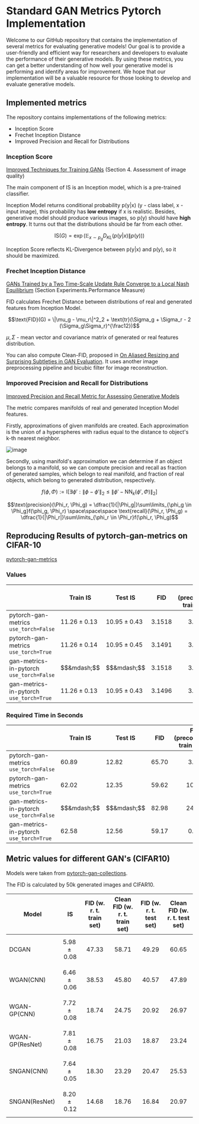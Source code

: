 # Standard GAN Metrics Pytorch Implementation

Welcome to our GitHub repository that contains the implementation of several metrics for evaluating generative models! Our goal is to provide a user-friendly and efficient way for researchers and developers to evaluate the performance of their generative models. By using these metrics, you can get a better understanding of how well your generative model is performing and identify areas for improvement. We hope that our implementation will be a valuable resource for those looking to develop and evaluate generative models.

## Implemented metrics

The repository contains implementations of the following metrics:

- Inception Score
- Frechet Inception Distance
- Improved Precision and Recall for Distributions

### Inception Score

[Improved Techniques for Training GANs](https://arxiv.org/pdf/1606.03498.pdf) (Section 4. Assessment of image quality)

The main component of IS is an Inception model, which is a pre-trained classifier. 

Inception Model returns conditional probability p(y|x) (y - class label, x - input image), this probability has **low entropy** if x is realistic. 
Besides, generative model should produce various images, so p(y) should have **high entropy**. It turns out that the distributions should be far from each other.

$$\text{IS}(G) = \exp(\mathbb{E}_{x\sim p_g}D_{KL}(p(y|x)\|p(y)))$$

Inception Score reflects KL-Divergence between p(y|x) and p(y), so it should be maximized.

### Frechet Inception Distance

[GANs Trained by a Two Time-Scale Update Rule Converge to a Local Nash Equilibrium](https://arxiv.org/pdf/1706.08500.pdf) (Section Experiments.Performance Measure)

FID calculates Frechet Distance between distributions of real and generated features from Inception Model. 

$$\text{FID}(G) = \|\mu_g - \mu_r\|^2_2 + \text{tr}(\Sigma_g + \Sigma_r - 2 (\Sigma_g\Sigma_r)^{\frac12})$$

$\mu, \Sigma$ - mean vector and covariance matrix of generated or real features distribution.

You can also compute Clean-FID, proposed in [On Aliased Resizing and Surprising Subtleties in GAN Evaluation](https://arxiv.org/pdf/2104.11222.pdf). It uses another image preprocessing pipeline and bicubic filter for image reconstruction.

### Imporoved Precision and Recall for Distributions

[Improved Precision and Recall Metric for Assessing Generative Models](https://arxiv.org/pdf/1904.06991.pdf)

The metric compares manifolds of real and generated Inception Model features.

Firstly, approximations of given manifolds are created. Each approximation is the union of a hyperspheres with radius equal to the distance to object's k-th nearest neighbor.

![image](https://user-images.githubusercontent.com/75453192/231453057-9eef5c85-de12-42e6-b266-32005db634e8.png)

Secondly, using manifold's approximation we can determine if an object belongs to a manifold, so we can compute precision and recall as fraction of generated samples, which belogn to real manifold, and fraction of real objects, which belong to generated distribution, respectively.

$$f(\phi, \Phi) := \text{I}[\exists \phi{'}: \|\phi - \phi{'}\|_2 \leq \|\phi{'} - \text{NN}_k(\phi{'}, \Phi)\|_2]$$

$$\text{precision}(\Phi_r, \Phi_g) = \dfrac{1}{|\Phi_g|}\sum\limits_{\phi_g \in \Phi_g}f(\phi_g, \Phi_r) \space\space\space \text{recall}(\Phi_r, \Phi_g) = \dfrac{1}{|\Phi_r|}\sum\limits_{\phi_r \in \Phi_r}f(\phi_r, \Phi_g)$$

## Reproducing Results of pytorch-gan-metrics on CIFAR-10

[pytorch-gan-metrics](https://github.com/w86763777/pytorch-gan-metrics)

### Values

| | Train IS | Test IS  | FID | FID (precomputed train stats) | Clean FID |
| ------------- | ------------- | ------------- | ------------- | ------------- |------------- |
| pytorch-gan-metrics<br>`use_torch=False` | $11.26 \pm 0.13$ | $10.95 \pm 0.43$ | $3.1518$ | $$3.1518$$ | $$&mdash;$$ |
| pytorch-gan-metrics<br>`use_torch=True` | $11.26 \pm 0.14$ | $10.95 \pm 0.45$ | $3.1491$ | $$3.1518$$ | $$&mdash;$$ |
| gan-metrics-in-pytorch<br>`use_torch=False` | $$&mdash;$$ | $$&mdash;$$ | $3.1518$ | $$3.1488$$ | $$3.23$$ |
| gan-metrics-in-pytorch<br>`use_torch=True` | $11.26 \pm 0.13$ | $10.95 \pm 0.43$ | $3.1496$ | $$3.1528$$ | $$3.23$$ |

### Required Time in Seconds

| | Train IS | Test IS  | FID | FID (precomputed train stats) | Clean FID |
| ------------- | ------------- | -------------- | ------------- | ------------- | ------------- |
| pytorch-gan-metrics<br>`use_torch=False` | $60.89$ | $12.82$ | $65.70$ | $$3.52$$ | $$&mdash;$$ |
| pytorch-gan-metrics<br>`use_torch=True` | $62.02$ | $12.35$ | $59.62$ | $$10.27$$ | $$&mdash;$$ |
| gan-metrics-in-pytorch<br>`use_torch=False` | $$&mdash;$$ | $$&mdash;$$ | $82.98$ | $$24.64$$ | $$186.28$$ |
| gan-metrics-in-pytorch<br>`use_torch=True` | $62.58$ | $12.56$ | $59.17$ | $$0.66$$ | $$132.24$$ |

## Metric values for different GAN's (CIFAR10)

Models were taken from [pytorch-gan-collections](https://github.com/w86763777/pytorch-gan-collections).

The FID is calculated by 50k generated images and CIFAR10.

| Model | IS | FID (w. r. t. train set) | Clean FID (w. r. t. train set) | FID (w. r. t. test set) | Clean FID (w. r. t. test set) |
| ------------- | ------------- | ------------- | ------------- | ------------- | ------------- |
| DCGAN | $$5.98 \pm 0.08$$ | $$47.33$$ | $$58.71$$ | $$49.29$$ | $$60.65$$ |
| WGAN(CNN) | $$6.46 \pm 0.06$$ | $$38.53$$ | $$45.80$$ | $$40.57$$ | $$47.89$$ |
| WGAN-GP(CNN) | $$7.72 \pm 0.08$$ | $$18.74$$ | $$24.75$$ | $$20.92$$ | $$26.97$$ |
| WGAN-GP(ResNet) | $$7.81 \pm 0.08$$ | $$16.75$$ | $$21.03$$ | $$18.87$$ | $$23.24$$ |
| SNGAN(CNN) | $$7.64 \pm 0.05$$ | $$18.30$$ | $$23.29$$ | $$20.47$$ | $$25.53$$ |
| SNGAN(ResNet) | $$8.20 \pm 0.12$$ | $$14.68$$ | $$18.76$$ | $$16.84$$ | $$20.97$$ |
